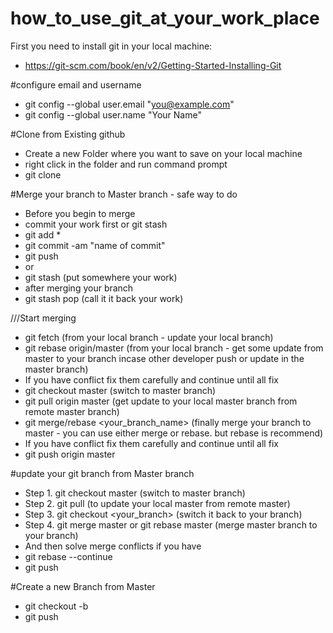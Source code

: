 # how_to_use_git_at_your_work_place

First you need to install git in your local machine: 
- https://git-scm.com/book/en/v2/Getting-Started-Installing-Git

#configure email and username
- git config --global user.email "you@example.com"
- git config --global user.name "Your Name"


#Clone from Existing github
- Create a new Folder where you want to save on your local machine
- right click in the folder and run command prompt
- git clone <pastse url of git repo> 


#Merge your branch to Master branch - safe way to do
- Before you begin to merge
- commit your work first or git stash 
- git add *
- git commit -am "name of commit"
- git push
- or 
- git stash (put somewhere your work)
- after merging your branch
- git stash pop (call it it back your work)

///Start merging
- git fetch (from your local branch - update your local branch) 
- git rebase origin/master (from your local branch - get some update from master to your branch incase other developer push or update in the master branch)
- If you have conflict fix them carefully and continue until all fix
- git checkout master (switch to master branch)
- git pull origin master (get update to your local master branch from remote master branch)
- git merge/rebase <your_branch_name> (finally merge your branch to master - you can use either merge or rebase. but rebase is recommend)
- If you have conflict fix them carefully and continue until all fix
- git push origin master


#update your git branch from Master branch
- Step 1. git checkout master (switch to master branch)
- Step 2. git pull (to update your local master from remote master)
- Step 3. git checkout <your_branch> (switch it back to your branch)
- Step 4. git merge master or git rebase master (merge master branch to your branch)
- And then solve merge conflicts if you have
- git rebase --continue
- git push 


#Create a new Branch from Master
- git checkout -b <new-branch>
- git push

